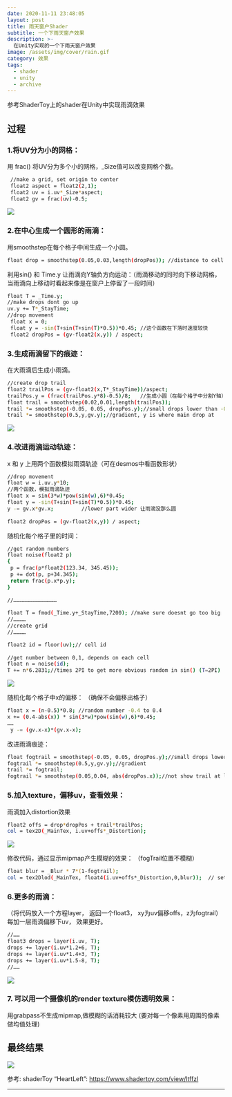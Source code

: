 ```yaml
---
date: 2020-11-11 23:48:05
layout: post
title: 雨天窗户Shader
subtitle: 一个下雨天窗户效果
description: >-
  在Unity实现的一个下雨天窗户效果
image: /assets/img/cover/rain.gif
category: 效果
tags:
  - shader
  - unity
  - archive
---
```


参考ShaderToy上的shader在Unity中实现雨滴效果

## 过程

### 1.将UV分为小的网格：

用 frac() 将UV分为多个小的网格，_Size值可以改变网格个数。

``` bash
 //make a grid, set origin to center
 float2 aspect = float2(2,1);
 float2 uv = i.uv*_Size*aspect;
 float2 gv = frac(uv)-0.5; 
```

![](/assets/img/1-Unity-rain/0.png)


### 2.在中心生成一个圆形的雨滴：

用smoothstep在每个格子中间生成一个小圆。

``` bash
float drop = smoothstep(0.05,0.03,length(dropPos)); //distance to cell center
```

利用sin() 和 Time.y 让雨滴向Y轴负方向运动：（雨滴移动的同时向下移动网格，当雨滴向上移动时看起来像是在窗户上停留了一段时间）

``` bash
float T = _Time.y;
//make drops dont go up
uv.y += T*_StayTime;
//drop movement
 float x = 0;
 float y = -sin(T+sin(T+sin(T)*0.5))*0.45; //这个函数在下落时速度较快 
 float2 dropPos = (gv-float2(x,y)) / aspect;
```




### 3.生成雨滴留下的痕迹：

在大雨滴后生成小雨滴。

``` bash
//create drop trail
float2 trailPos = (gv-float2(x,T*_StayTime))/aspect;
trailPos.y = (frac(trailPos.y*8)-0.5)/8;   //生成小圆（在每个格子中分割Y轴）
float trail = smoothstep(0.02,0.01,length(trailPos));
trail *= smoothstep(-0.05, 0.05, dropPos.y);//small drops lower than -0.05 will disappear
trail *= smoothstep(0.5,y,gv.y);//gradient, y is where main drop at
```

![](/assets/img/1-Unity-rain/2.png)


### 4.改进雨滴运动轨迹：

x 和 y 上用两个函数模拟雨滴轨迹（可在desmos中看函数形状）

``` bash
//drop movement
float w = i.uv.y*10;
//两个函数，模拟雨滴轨迹
float x = sin(3*w)*pow(sin(w),6)*0.45;
float y = -sin(T+sin(T+sin(T)*0.5))*0.45;
y -= gv.x*gv.x;         //lower part wider 让雨滴没那么圆
 
float2 dropPos = (gv-float2(x,y)) / aspect;
```



随机化每个格子里的时间：

``` bash
//get random numbers
float noise(float2 p)
{
 p = frac(p*float2(123.34, 345.45));
 p += dot(p, p+34.345);
 return frac(p.x*p.y);
}
 
//……………………………………
 
float T = fmod(_Time.y+_StayTime,7200); //make sure doesnt go too big
//…………
//create grid
//…………

float2 id = floor(uv);// cell id
                
//get number between 0,1, depends on each cell
float n = noise(id);
T += n*6.2831;//times 2PI to get more obvious random in sin() (T=2PI)
```

![](/assets/img/1-Unity-rain/4.png)

随机化每个格子中x的偏移：
（确保不会偏移出格子）

``` bash
float x = (n-0.5)*0.8; //random number -0.4 to 0.4
x += (0.4-abs(x)) * sin(3*w)*pow(sin(w),6)*0.45;
……
 y -= (gv.x-x)*(gv.x-x);  

```

改进雨滴痕迹：

``` bash
float fogtrail = smoothstep(-0.05, 0.05, dropPos.y);//small drops lower than -0.05 will disappear
fogtrail *= smoothstep(0.5,y,gv.y);//gradient
trail *= fogtrail;
fogtrail *= smoothstep(0.05,0.04, abs(dropPos.x));//not show trail at left and right
```




### 5.加入texture，偏移uv，查看效果：

雨滴加入distortion效果

``` bash
float2 offs = drop*dropPos + trail*trailPos;
col = tex2D(_MainTex, i.uv+offs*_Distortion);
```

![](/assets/img/1-Unity-rain/7.png)

修改代码，通过显示mipmap产生模糊的效果：
（fogTrail位置不模糊）

``` bash
float blur = _Blur * 7*(1-fogtrail);
col = tex2Dlod(_MainTex, float4(i.uv+offs*_Distortion,0,blur));  // set mipmap to blur texture
```




### 6.更多的雨滴：

（将代码放入一个方程layer， 返回一个float3， xy为uv偏移offs，z为fogtrail）
每加一层雨滴偏移下uv， 效果更好。


``` bash
//……
float3 drops = layer(i.uv, T);
drops += layer(i.uv*1.2+6, T);
drops += layer(i.uv*1.4+3, T);
drops += layer(i.uv*1.5-8, T);
//……
```

![](/assets/img/1-Unity-rain/10.png)


### 7. 可以用一个摄像机的render texture模仿透明效果：

用grabpass不生成mipmap,做模糊的话消耗较大
(要对每一个像素用周围的像素做均值处理)




## 最终结果

![](/assets/img/1-Unity-rain/12.png)

参考:
shaderToy “HeartLeft”: https://www.shadertoy.com/view/ltffzl

---